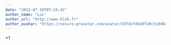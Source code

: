 ```yaml
---
date: "2012-07-19T07:24:42"
author_name: "Luc"
author_url: "http://www.kloh.fr"
author_avatar: "https://secure.gravatar.com/avatar/597de7db40f20c3c0d8afba20cee2292?s=48&d=mm&r=g"
---
```

+1